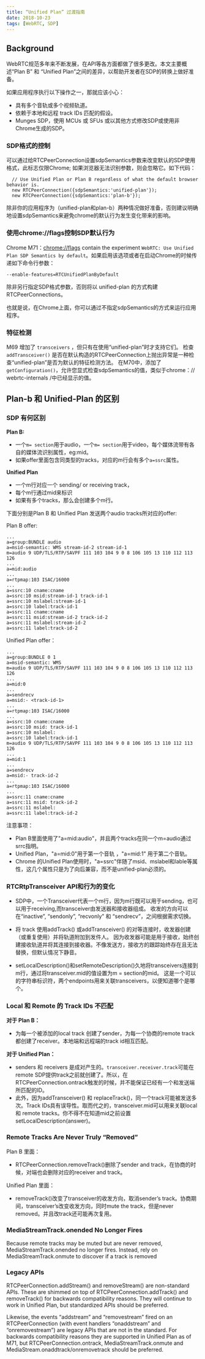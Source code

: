 ```yaml
---
title: “Unified Plan” 过渡指南
date: 2018-10-23
tags: [WebRTC, SDP] 
---
```


## Background

WebRTC规范多年来不断发展，在API等各方面都做了很多更改。本文主要概述“Plan B” 和 “Unified Plan”之间的差异，以帮助开发者在SDP的转换上做好准备。

如果应用程序执行以下操作之一，那就应该小心：

- 具有多个音轨或多个视频轨道。
- 依赖于本地和远程 track IDs 匹配的假设。
- Munges SDP，使用 MCUs 或 SFUs 或以其他方式修改SDP或使用非Chrome生成的SDP。


### SDP格式的控制

可以通过给RTCPeerConnection设置sdpSemantics参数来改变默认的SDP使用格式，此标志仅限Chrome; 如果浏览器无法识别参数，则会忽略它。如下代码：

      // Use Unified Plan or Plan B regardless of what the default browser behavior is.
      new RTCPeerConnection({sdpSemantics:'unified-plan'});
      new RTCPeerConnection({sdpSemantics:'plan-b'});

<!--more-->

除非你的应用程序为（unified-plan和plan-b）两种情况做好准备，否则建议明确地设置sdpSemantics来避免chrome的默认行为发生变化带来的影响。

### 使用chrome://flags控制SDP默认行为

Chrome M71：[chrome://flags](chrome://flags/) contain the experiment `WebRTC: Use Unified Plan SDP Semantics by default`。如果启用该选项或者在启动Chrome的时候传递如下命令行参数：

    --enable-features=RTCUnifiedPlanByDefault

除非另行指定SDP格式参数，否则将以 unified-plan 的方式构建RTCPeerConnections。

也就是说，在Chrome上面，你可以通过不指定sdpSemantics的方式来运行应用程序。

### 特征检测

M69 增加了 `transceivers` ，但只有在使用“unified-plan”时才支持它们。
检查`addTransceiver()` 是否在默认构造的RTCPeerConnection上抛出异常是一种检查“unified-plan”是否为默认的特征检测方法。 
在M70中，添加了`getConfiguration()`，允许您显式检查sdpSemantics的值，类似于chrome：// webrtc-internals /中已经显示的值。 


## Plan-b 和 Unified-Plan 的区别

### SDP 有何区别

**Plan B:**

- 一个`m= section`用于audio，一个`m= section`用于video，每个媒体流带有各自的媒体流识别属性，eg:mid。
- 如果offer里面包含同类型的tracks，对应的m行会有多个`a=ssrc`属性。

**Unified Plan**

- 一个m行对应一个 sending/ or receiving track，
- 每个m行通过mid来标识
- 如果有多个tracks，那么会创建多个m行。

下面分别是Plan B 和 Unified Plan 发送两个audio tracks所对应的offer:

Plan B offer:

    ...
    a=group:BUNDLE audio
    a=msid-semantic: WMS stream-id-2 stream-id-1
    m=audio 9 UDP/TLS/RTP/SAVPF 111 103 104 9 0 8 106 105 13 110 112 113 126
    ...
    a=mid:audio
    ...
    a=rtpmap:103 ISAC/16000
    ...
    a=ssrc:10 cname:cname
    a=ssrc:10 msid:stream-id-1 track-id-1
    a=ssrc:10 mslabel:stream-id-1
    a=ssrc:10 label:track-id-1
    a=ssrc:11 cname:cname
    a=ssrc:11 msid:stream-id-2 track-id-2
    a=ssrc:11 mslabel:stream-id-2
    a=ssrc:11 label:track-id-2

Unified Plan offer：
    
    ...
    a=group:BUNDLE 0 1
    a=msid-semantic: WMS
    m=audio 9 UDP/TLS/RTP/SAVPF 111 103 104 9 0 8 106 105 13 110 112 113 126
    ...
    a=mid:0
    ...
    a=sendrecv
    a=msid:- <track-id-1>
    ...
    a=rtpmap:103 ISAC/16000
    ...
    a=ssrc:10 cname:cname
    a=ssrc:10 msid: track-id-1
    a=ssrc:10 mslabel:
    a=ssrc:10 label:track-id-1
    m=audio 9 UDP/TLS/RTP/SAVPF 111 103 104 9 0 8 106 105 13 110 112 113 126
    ...
    a=mid:1
    ...
    a=sendrecv
    a=msid:- track-id-2
    ...
    a=rtpmap:103 ISAC/16000
    ...
    a=ssrc:11 cname:cname
    a=ssrc:11 msid: track-id-2
    a=ssrc:11 mslabel:
    a=ssrc:11 label:track-id-2

注意事项：

- Plan B里面使用了"a=mid:audio"，并且两个tracks在同一个m=audio通过srrc指明。
- Unified Plan，"a=mid:0"用于第一个音轨 ，"a=mid:1" 用于第二个音轨。
- Chrome 的Unified Plan使用时，"a=ssrc"伴随了msid、mslabel和lable等属性，这几个属性只是为了向后兼容，而不是unified-plan必须的。
    
    
### RTCRtpTransceiver API和行为的变化
    
- SDP中，一个Transceiver代表一个m行，因为m行既可以用于sending，也可以用于receiving,而transceiver由发送器和接收器组成。
  收发的方向可以在“inactive”, “sendonly”, “recvonly” 和 “sendrecv”，之间根据需求切换。


- 将 track 使用addTrack() 或addTransceiver() 的对等连接时，收发器创建（或重复使用）并将轨道附加到发件人。
因为收发器可能是用于接收，始终创建接收轨道并将其连接到接收器。不像发送方，接收方的跟踪始终存在且无法替换，但默认情况下静音。

- setLocalDescription()和setRemoteDescription()久地将transceivers连接到m行，通过将transceiver.mid的值设置为m = section的mid。
这是一个可以的字符串标识符，两个endpoints用来关联transceivers，以便知道哪个是哪个。


### Local 和 Remote 的 Track IDs 不匹配

**对于 Plan B：**

- 为每一个被添加的local track 创建了sender，为每一个协商的remote track 都创建了receiver。本地端和远程端的track id相互匹配。

**对于 Unified Plan：**

- senders 和 receivers 是成对产生的。`transceiver.receiver.track`可能在remote SDP提供track之前就创建了。所以，在RTCPeerConnection.ontrack触发的时候，并不能保证已经有一个和发送端所匹配的ID。
- 此外，因为addTransceiver() 和 replaceTrack()，同一个track可能被发送多次。Track IDs具有误导性。取而代之的，transceiver.mid可以用来关联local 和 remote tracks。你不得不在知道mid之前设置setLocalDescription(answer)。
    
    
    
### Remote Tracks Are Never Truly “Removed”

Plan B 里面：

- RTCPeerConnection.removeTrack()删除了sender and track，在协商的时候，对端也会删除对应的receiver and track。

Unified Plan 里面：

- removeTrack()改变了transceiver的收发方向，取消sender’s track。协商期间，transceiver’s改变收发方向，同时mute the track，但是never removed。并且改track还可能再次复用。

### MediaStreamTrack.onended No Longer Fires

Because remote tracks may be muted but are never removed, MediaStreamTrack.onended no
longer fires. Instead, rely on MediaStreamTrack.onmute to discover if a track is removed

### Legacy APIs
RTCPeerConnection.addStream() and removeStream() are non-standard APIs. These are shimmed on top of RTCPeerConnection.addTrack() and removeTrack() for backwards
compatibility reasons. They will continue to work in Unified Plan, but standardized APIs should be preferred.

Likewise, the events “addstream” and “removestream” fired on an RTCPeerConnection (with event handlers “onaddstream” and “onremovestream”) are legacy APIs that are not in the
standard. For backwards compatibility reasons they are supported in Unified Plan as of M71, but RTCPeerConnection.ontrack, MediaStreamTrack.onmute and MediaStream.onaddtrack/onremovetrack should be preferred.
    







